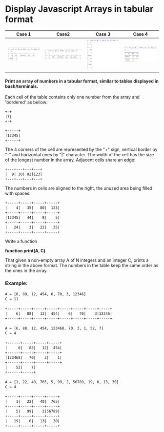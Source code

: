 
# Display Javascript Arrays in tabular format

Case 1 | Case2 | Case 3 | Case 4 |
-------|------ | ------ | -------|
![Case1](https://github.com/girls-incode/javascript-array-tabular-display/blob/master/javascript-es6-arrays-strings-tabular-display-4.jpg) | ![Case2](https://github.com/girls-incode/javascript-array-tabular-display/blob/master/javascript-es6-arrays-strings-tabular-display-1.jpg) | ![Case3](https://github.com/girls-incode/javascript-array-tabular-display/blob/master/javascript-es6-arrays-strings-tabular-display-2.jpg) | ![Case3](https://github.com/girls-incode/javascript-array-tabular-display/blob/master/javascript-es6-arrays-strings-tabular-display-3.jpg)

#### Print an array of numbers in a tabular format, similar to tables displayed in bash/terminals.
Each cell of the table contains only one number from the array and 'bordered' as bellow:
```
+-+
|7|
+-+
```
```
+-----+
|12345|
+-----+
```
The 4 corners of the cell are represented by the "+" sign, vertical border by "-" and horizontal ones by "|" character. 
The width of the cell has the size of the longest number in the array. Adjacent cells share an edge:
```
+---+---+---+---+
|  9| 30| 82|123|
+---+---+---+---+
```
The numbers in cells are aligned to the right, the unused area being filled with spaces.
```
+-----+-----+-----+-----+
|    4|   35|   80|  123|
+-----+-----+-----+-----+
|12345|   44|    8|    5|
+-----+-----+-----+-----+
|   24|    3|   22|   35|
+-----+-----+-----+-----+
```

Write a function

**function print(A, C)**

That given a non-empty array A of N integers and an integer C, prints a string 
in the above format. The numbers in the table keep the same order as the ones in the array. 

### Example:
```
A = [6, 88, 12, 454, 6, 70, 3, 12346]
C = 11

+-----+-----+-----+-----+-----+-----+-----+-----+
|    6|   88|   12|  454|    6|   70|    3|12346|
+-----+-----+-----+-----+-----+-----+-----+-----+

A = [6, 88, 12, 454, 123468, 70, 3, 1, 52, 7]
C = 4

+------+-----+-----+-----+
|     6|   88|   12|  454|
+------+-----+-----+-----+
|123468|   70|    3|    1|
+------+-----+-----+-----+
|    52|    7|
+------+-----+

A = [1, 22, 40, 765, 5, 99, 2, 56789, 19, 0, 13, 30]
C = 4

+-----+-----+-----+-----+
|    1|   22|   40|  765|
+-----+-----+-----+-----+
|    5|   99|    2|56789|
+-----+-----+-----+-----+
|   19|    0|   13|   30|
+-----+-----+-----+-----+
```